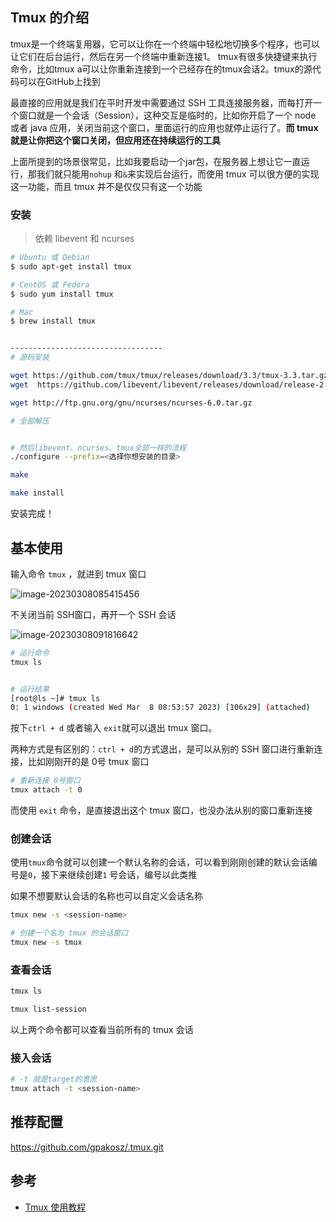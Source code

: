 ## Tmux 的介绍

tmux是一个终端复用器，它可以让你在一个终端中轻松地切换多个程序，也可以让它们在后台运行，然后在另一个终端中重新连接1。
tmux有很多快捷键来执行命令，比如tmux a可以让你重新连接到一个已经存在的tmux会话2。tmux的源代码可以在GitHub上找到

最直接的应用就是我们在平时开发中需要通过 SSH 工具连接服务器，而每打开一个窗口就是一个会话（Session），这种交互是临时的，比如你开启了一个 node 或者 java 应用，关闭当前这个窗口，里面运行的应用也就停止运行了。**而 tmux 就是让你把这个窗口关闭，但应用还在持续运行的工具**

上面所提到的场景很常见，比如我要启动一个jar包，在服务器上想让它一直运行，那我们就只能用`nohup` 和`&`来实现后台运行，而使用 tmux 可以很方便的实现这一功能，而且 tmux 并不是仅仅只有这一个功能

### 安装

> 依赖 libevent 和 ncurses

```sh
# Ubuntu 或 Debian
$ sudo apt-get install tmux

# CentOS 或 Fedora
$ sudo yum install tmux

# Mac
$ brew install tmux


----------------------------------
# 源码安装

wget https://github.com/tmux/tmux/releases/download/3.3/tmux-3.3.tar.gz
wget  https://github.com/libevent/libevent/releases/download/release-2.0.22-stable/libevent-2.0.22-stable.tar.gz

wget http://ftp.gnu.org/gnu/ncurses/ncurses-6.0.tar.gz

# 全部解压


# 然后libevent、ncurses、tmux全部一样的流程
./configure --prefix=<选择你想安装的目录>

make

make install
```

安装完成！

## 基本使用

输入命令 `tmux` ，就进到 tmux 窗口

![image-20230308085415456](https://cdn.staticaly.com/gh/M1sury/image-store@master/image-20230308085415456.png)

不关闭当前 SSH窗口，再开一个 SSH 会话

![image-20230308091816642](https://cdn.staticaly.com/gh/M1sury/image-store@master/image-20230308091816642.png)

```sh
# 运行命令
tmux ls


# 运行结果
[root@ls ~]# tmux ls
0: 1 windows (created Wed Mar  8 08:53:57 2023) [106x29] (attached)
```

按下`ctrl + d` 或者输入 `exit`就可以退出 tmux 窗口。

两种方式是有区别的：`ctrl + d`的方式退出，是可以从别的 SSH 窗口进行重新连接，比如刚刚开的是 0号 tmux 窗口

```sh
# 重新连接 0号窗口
tmux attach -t 0
```

而使用 `exit` 命令，是直接退出这个 tmux 窗口，也没办法从别的窗口重新连接

### 创建会话

使用`tmux`命令就可以创建一个默认名称的会话，可以看到刚刚创建的默认会话编号是`0`，接下来继续创建`1` 号会话，编号以此类推

如果不想要默认会话的名称也可以自定义会话名称

```sh
tmux new -s <session-name> 

# 创建一个名为 tmux 的会话窗口
tmux new -s tmux
```

### 查看会话

```sh
tmux ls

tmux list-session
```

以上两个命令都可以查看当前所有的 tmux 会话

### 接入会话

```sh
# -t 就是target的意思
tmux attach -t <session-name>
```





## 推荐配置

https://github.com/gpakosz/.tmux.git





## 参考

* [Tmux 使用教程](https://www.ruanyifeng.com/blog/2019/10/tmux.html)




